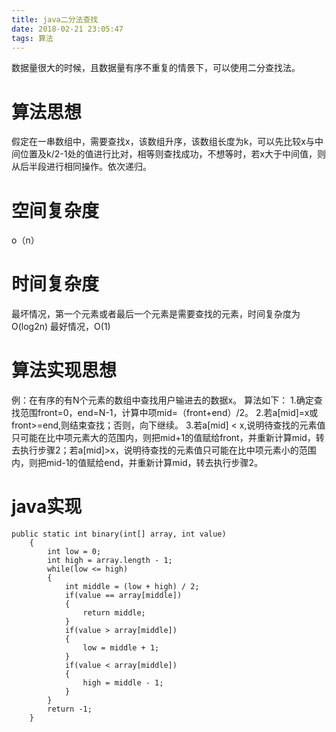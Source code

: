 ```yaml
---
title: java二分法查找
date: 2018-02-21 23:05:47
tags: 算法
---
```

数据量很大的时候，且数据量有序不重复的情景下，可以使用二分查找法。

# 算法思想

假定在一串数组中，需要查找x，该数组升序，该数组长度为k，可以先比较x与中间位置及k/2-1处的值进行比对，相等则查找成功，不想等时，若x大于中间值，则从后半段进行相同操作。依次递归。

# 空间复杂度

o（n）

# 时间复杂度

最坏情况，第一个元素或者最后一个元素是需要查找的元素，时间复杂度为O(log2n)
最好情况，O(1)

# 算法实现思想

例：在有序的有N个元素的数组中查找用户输进去的数据x。
算法如下：
1.确定查找范围front=0，end=N-1，计算中项mid=（front+end）/2。
2.若a[mid]=x或front>=end,则结束查找；否则，向下继续。
3.若a[mid] < x,说明待查找的元素值只可能在比中项元素大的范围内，则把mid+1的值赋给front，并重新计算mid，转去执行步骤2；若a[mid]>x，说明待查找的元素值只可能在比中项元素小的范围内，则把mid-1的值赋给end，并重新计算mid，转去执行步骤2。


# java实现

```
public static int binary(int[] array, int value)
    {
        int low = 0;
        int high = array.length - 1;
        while(low <= high)
        {
            int middle = (low + high) / 2;
            if(value == array[middle])
            {
                return middle;
            }
            if(value > array[middle])
            {
                low = middle + 1;
            }
            if(value < array[middle])
            {
                high = middle - 1;
            }
        }
        return -1;
    }
```

